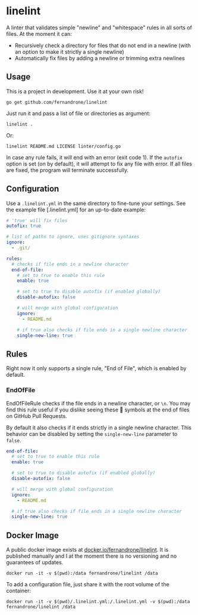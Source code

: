 # linelint

A linter that validates simple "newline" and "whitespace" rules in all sorts of files. At the moment it can:

* Recursively check a directory for files that do not end in a newline (with an option to make it strictly a single newline)
* Automatically fix files by adding a newline or trimming extra newlines

## Usage

This is a project in development. Use it at your own risk!

```console
go get github.com/fernandrone/linelint
```

Just run it and pass a list of file or directories as argument:

```console
linelint .
```

Or:

```console
linelint README.md LICENSE linter/config.go
```

In case any rule fails, it will end with an error (exit code 1). If the `autofix` option is set (on by default), it will attempt to fix any file with error. If all files are fixed, the program will terminate successfully.

## Configuration

Use a `.linelint.yml` in the same directory to fine-tune your settings. See the example file [.linelint.yml] for an up-to-date example:

```yaml
# 'true' will fix files
autofix: true

# list of paths to ignore, uses gitignore syntaxes
ignore:
  - .git/

rules:
  # checks if file ends in a newline character
  end-of-file:
    # set to true to enable this rule
    enable: true

    # set to true to disable autofix (if enabled globally)
    disable-autofix: false

    # will merge with global configuration
    ignore:
      - README.md

    # if true also checks if file ends in a single newline character
    single-new-line: true
```

## Rules

Right now it only supports a single rule, "End of File", which is enabled by default.

### EndOfFile

EndOfFileRule checks if the file ends in a newline character, or `\n`. You may find this rule useful if you dislike seeing these 🚫 symbols at the end of files on GitHub Pull Requests.

By default it also checks if it ends strictly in a single newline character. This behavior can be disabled by setting the `single-new-line` parameter to `false`.

```yaml
end-of-file:
  # set to true to enable this rule
  enable: true

  # set to true to disable autofix (if enabled globally)
  disable-autofix: false

  # will merge with global configuration
  ignore:
    - README.md

  # if true also checks if file ends in a single newline character
  single-new-line: true
```

## Docker Image

A public docker image exists at [docker.io/fernandrone/linelint](https://hub.docker.com/repository/docker/fernandrone/linelint). It is published manually and I at the moment there is no versioning and no guarantees of updates.

```console
docker run -it -v $(pwd):/data fernandrone/linelint /data
```

To add a configuration file, just share it with the root volume of the container:

```console
docker run -it -v $(pwd)/.linelint.yml:/.linelint.yml -v $(pwd):/data fernandrone/linelint /data
```
